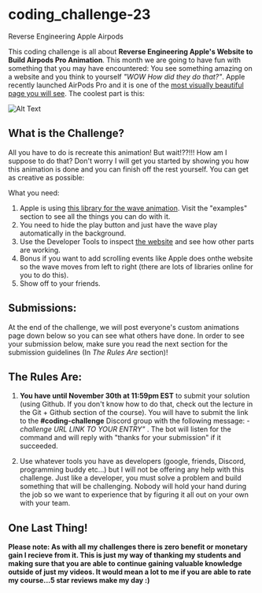 # coding_challenge-23
Reverse Engineering Apple Airpods


This coding challenge is all about **Reverse Engineering Apple's Website to Build Airpods Pro Animation**. This month we are going to have fun with something that you may have encountered: You see something amazing on a website and you think to yourself *"WOW How did they do that?"*. Apple recently launched AirPods Pro and it is one of the [most visually beautiful page you will see](https://www.apple.com/airpods-pro/). The coolest part is this:

![Alt Text](./airpods.gif) 

## What is the Challenge? 
All you have to do is recreate this animation! But wait!??!!! How am I suppose to do that? Don't worry I will get you started by showing you how this animation is done and you can finish off the rest yourself. You can get as creative as possible:

What you need:
1. Apple is using [this library for the wave animation](https://wavesurfer-js.org/). Visit the "examples" section to see all the things you can do with it. 
2. You need to hide the play button and just have the wave play automatically in the background. 
3. Use the Developer Tools to inspect [the website](https://www.apple.com/airpods-pro/) and see how other parts are working.
4. Bonus if you want to add scrolling events like Apple does onthe website so the wave moves from left to right (there are lots of libraries online for you to do this).
5. Show off to your friends.

## Submissions:
At the end of the challenge, we will post everyone's custom animations page down below so you can see what others have done. In order to see your submission below, make sure you read the next section for the submission guidelines (In *The Rules Are* section)!
  

## The Rules Are:

1. **You have until November 30th at 11:59pm EST** to submit your solution (using Github. If you don't know how to do that, check out the lecture in the Git + Github section of the course). You will have to submit the link to the **#coding-challenge** Discord group with the following message:  *-challenge URL LINK TO YOUR ENTRY"* . The bot will listen for the command and will reply with "thanks for your submission" if it succeeded.

2. Use whatever tools you have as developers (google, friends, Discord, programming buddy etc...) but I will not be offering any help with this challenge. Just like a developer, you must solve a problem and build something that will be challenging. Nobody will hold your hand during the job so we want to experience that by figuring it all out on your own with your team. 

## One Last Thing!

**Please note: As with all my challenges there is zero benefit or monetary gain I recieve from it. This is just my way of thanking my students and making sure that you are able to continue gaining valuable knowledge outside of just my videos. It would mean a lot to me if you are able to rate my course...5 star reviews make my day :)**

